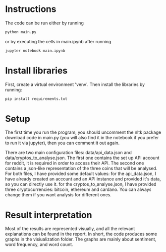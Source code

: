 # Instructions
The code can be run either by running
```bash
python main.py 
```
or by executing the cells in main.ipynb after running
```bash
jupyter notebook main.ipynb
```

# Install libraries
First, create a virtual environment 'venv'. Then install the libraries by running:
```bash
pip install requirements.txt
```
# Setup

The first time you run the program, you should uncomment the nltk package download code in main.py (you will also
find it in the notebook if you prefer to run it via jupyter), then you can comment it out again.

There are two main configuration files: data/api_data.json and data/cryptos_to_analyse.json.
The first one contains the set up API account for reddit, it is required in order to access
their API. The second one contains a json-like representation of the three coins that will be
analysed. For both files, I have provided some default values: for the api_data.json, I have 
already created an account and an API instance and provided it's data, so you can directly use 
it. for the cryptos_to_analyse.json, I have provided three cryptocurrencies: bitcoin, ethereum and
cardano. You can always change them if you want analysis for different ones.

# Result interpretation
Most of the results are represented visually, and all the relevant explanations can be found in the
report. In short, the code produces some graphs in the visiualization folder. The graphs are mainly 
about sentiment, word frequency, and word count.
